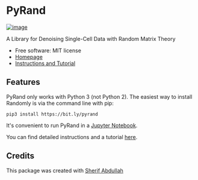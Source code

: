 PyRand
======

[![image](https://img.shields.io/pypi/v/randomly.svg)](https://github.com/sherif-abdallah/PyRand)

A Library for Denoising Single-Cell Data with Random Matrix Theory

-   Free software: MIT license
-   [Homepage](https://github.com/sherif-abdallah/PyRand/) 
-   [Instructions and Tutorial](https://github.com/sherif-abdallah/PyRand/blob/main/README.md)

Features
--------

PyRand only works with Python 3 (not Python 2). The easiest way to
install Randomly is via the command line with pip:

``` {.shell}
pip3 install https://bit.ly/pyrand
```

It\'s convenient to run PyRand in a [Jupyter
Notebook](http://jupyter.org/).

You can find detailed instructions and a tutorial [here](https://github.com/sherif-abdallah/PyRand/blob/main/README.md).

Credits
-------

This package was created with [Sherif Abdullah](https://github.com/sherif-abdallah/)
